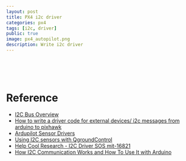 ```yaml
---
layout: post
title: PX4 i2c driver
categories: px4
tags: [i2c, driver]
public: true
image: px4_autopilot.png
description: Write i2c driver
---
```


&nbsp;  
&nbsp;  
&nbsp;  
# Reference
- [I2C Bus Overview](https://dev.px4.io/v1.9.0/en/sensor_bus/i2c.html)
- [How to write a driver code for external devices/ i2c messages from arduino to pixhawk](https://discuss.px4.io/t/how-to-write-a-driver-code-for-external-devices-i2c-messages-from-arduino-to-pixhawk/5011)
- [Ardupilot Sensor Drivers](https://ardupilot.org/dev/docs/code-overview-sensor-drivers.html)
- [Using I2C sensors with QgroundControl](https://discuss.bluerobotics.com/t/using-i2c-sensors-with-qgroundcontrol/2893)
- [Help Cool Research - I2C Driver SOS mit-16821](https://discuss.px4.io/t/help-cool-research-i2c-driver-sos/10387)
- [How I2C Communication Works and How To Use It with Arduino](https://howtomechatronics.com/tutorials/arduino/how-i2c-communication-works-and-how-to-use-it-with-arduino/)